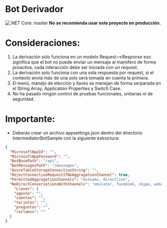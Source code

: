 
# Bot Derivador #

![.NET Core: master](https://github.com/jyapurv/botderivador/workflows/.NET%20Core/badge.svg?branch=master)
**No se recomienda usar este proyecto en producción.**
# Consideraciones:

 1. La derivación solo funciona en un modelo Request-->Response eso
    significa que el bot no puede enviar un mensaje al mamifero de forma
    proactiva, cada interacción debe ser iniciada con un request.
 2. La derivación solo funciona con una sola respuesta por request, si el contexto envía más de una solo será tomada en cuenta la primera.
 3. El menú, manejo de elección y llaves se manejan de forma serparada en el String Array, Application Properties y Switch Case.
 4. No ha pasado ningún control de pruebas funcionales, unitarias ni de seguridad.
 
 # Importante:
- Deberás crear un archivo appsettings.json dentro del directorio IntermediatorBotSample con la siguiente estructura:
```json
{
  "MicrosoftAppId": "",
  "MicrosoftAppPassword": "",
  "BotBasePath": "/api",
  "BotMessagesPath": "/messages",
  "AzureTableStorageConnectionString": "",
  "RejectConnectionRequestIfNoAggregationChannel": true,
  "PermittedAggregationChannels": "msteams, directline",
  "NoDirectConversationsWithChannels": "emulator, facebook, skype, webchat",
    "Llaves": {
    "agente": "",
    "cuentas": "",
    "tarjetas": "",
    "preguntas": "",
    "reclamos": ""
  }
}

```
